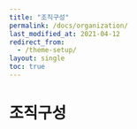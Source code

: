 ```yaml
---
title: "조직구성"
permalink: /docs/organization/
last_modified_at: 2021-04-12
redirect_from:
  - /theme-setup/
layout: single
toc: true
---
```

# 조직구성
